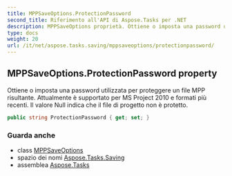 ```yaml
---
title: MPPSaveOptions.ProtectionPassword
second_title: Riferimento all'API di Aspose.Tasks per .NET
description: MPPSaveOptions proprietà. Ottiene o imposta una password utilizzata per proteggere un file MPP risultante. Attualmente è supportato per MS Project 2010 e formati più recenti. Il valore Null indica che il file di progetto non è protetto.
type: docs
weight: 20
url: /it/net/aspose.tasks.saving/mppsaveoptions/protectionpassword/
---
```

## MPPSaveOptions.ProtectionPassword property

Ottiene o imposta una password utilizzata per proteggere un file MPP risultante. Attualmente è supportato per MS Project 2010 e formati più recenti. Il valore Null indica che il file di progetto non è protetto.

```csharp
public string ProtectionPassword { get; set; }
```

### Guarda anche

* class [MPPSaveOptions](../)
* spazio dei nomi [Aspose.Tasks.Saving](../../mppsaveoptions/)
* assemblea [Aspose.Tasks](../../../)



